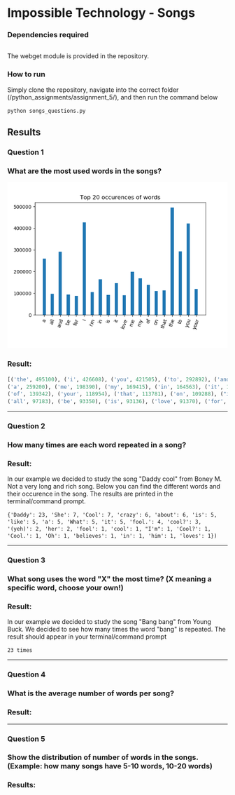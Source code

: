 # Impossible Technology  - Songs
### Dependencies required
```python
```
The webget module is provided in the repository.

### How to run
Simply clone the repository, navigate into the correct folder (/python_assignments/assignment_5/), and then run the command below
```
python songs_questions.py
```

## Results
### Question 1
### What are the most used words in the songs?

![alt text](https://github.com/ThomasThimothee/python_assignments/blob/master/assignment_5/plot_images/songs_questions_1.png)

### Result:

```python
[('the', 495100), ('i', 426608), ('you', 421505), ('to', 292892), ('and', 291907), 
('a', 259200), ('me', 198390), ('my', 169415), ('in', 164563), ('it', 147324), 
('of', 139342), ('your', 118954), ('that', 113781), ('on', 109288), ("i'm", 104805), 
('all', 97183), ('be', 93350), ('is', 93136), ('love', 91370), ('for', 88372)]
```
------
### Question 2
### How many times are each word repeated in a song?

### Result:

In our example we decided to study the song "Daddy cool" from Boney M. Not a very long and rich song. Below you can find the different words and their occurence in the song. The results are printed in the terminal/command prompt.
```
{'Daddy': 23, 'She': 7, 'Cool': 7, 'crazy': 6, 'about': 6, 'is': 5, 'like': 5, 'a': 5, 'What': 5, 'it': 5, 'fool.': 4, 'cool?': 3, '(yeh)': 2, 'her': 2, 'fool': 1, 'cool': 1, "I'm": 1, 'Cool?': 1, 'Cool.': 1, 'Oh': 1, 'believes': 1, 'in': 1, 'him': 1, 'loves': 1})
```
------
### Question 3
### What song uses the word "X" the most time? (X meaning a specific word, choose your own!)

### Result: 
In our example we decided to study the song "Bang bang" from Young Buck. We decided to see how many times the word "bang" is repeated. The result should appear in your terminal/command prompt
```
23 times
```
------
### Question 4
### What is the average number of words per song?

### Result: 

------
### Question 5
### Show the distribution of number of words in the songs. (Example: how many songs have 5-10 words, 10-20 words)

### Results:

